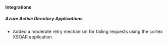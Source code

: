 
#### Integrations

##### Azure Active Directory Applications

- Added a moderate retry mechanism for failing requests using the cortex XSOAR application.
